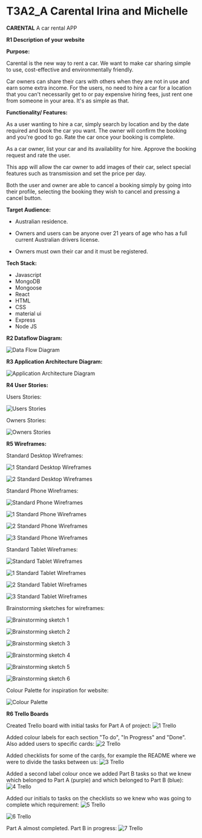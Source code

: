 # T3A2_A Carental Irina and Michelle

**CARENTAL** A car rental APP

**R1 Description of your website**

**Purpose:**

Carental is the new way to rent a car. We want to make car sharing simple to use, cost-effective and environmentally friendly.

Car owners can share their cars with others when they are not in use and earn some extra income.
For the users, no need to hire a car for a location that you can't necessarily get to or pay expensive hiring fees, just rent one from someone in your area. It's as simple as that.

**Functionality/ Features:**

As a user wanting to hire a car, simply search by location and by the date required and book the car you want. The owner will confirm the booking and you're good to go. Rate the car once your booking is complete.

As a car owner, list your car and its availability for hire. Approve the booking request and rate the user.

This app will allow the car owner to add images of their car, select special features such as transmission and set the price per day.

Both the user and owner are able to cancel a booking simply by going into their profile, selecting the booking they wish to cancel and pressing a cancel button.

**Target Audience:**

- Australian residence.

- Owners and users can be anyone over 21 years of age who has a full current Australian drivers license.

- Owners must own their car and it must be registered.

**Tech Stack:**

- Javascript
- MongoDB
- Mongoose
- React
- HTML
- CSS
- material ui
- Express
- Node JS

**R2 Dataflow Diagram:**

![Data Flow Diagram](docs/Rental_Car_Application_DFD_Final.jpg)

**R3 Application Architecture Diagram:**

![Application Architecture Diagram](docs/Rental_Car_AAD.jpg)

**R4 User Stories:**

Users Stories:

![Users Stories](docs/user_stories.png)

Owners Stories:

![Owners Stories](docs/owner_stories.png)

**R5 Wireframes:**

Standard Desktop Wireframes:

![1 Standard Desktop Wireframes](docs/desktop1_wf.png)

![2 Standard Desktop Wireframes](docs/desktop2_wf.png)

Standard Phone Wireframes:

![Standard Phone Wireframes](docs/phone_wf.png)

![1 Standard Phone Wireframes](docs/phone1_wf.png)

![2 Standard Phone Wireframes](docs/phone2_wf.png)

![3 Standard Phone Wireframes](docs/phone3_wf.png)

Standard Tablet Wireframes:

![Standard Tablet Wireframes](docs/tablet_wf.png)

![1 Standard Tablet Wireframes](docs/tablet1_wf.png)

![2 Standard Tablet Wireframes](docs/tablet2_wf.png)

![3 Standard Tablet Wireframes](docs/tablet3_wf.png)

Brainstorming sketches for wireframes:

![Brainstorming sketch 1](docs/sketch1.png)

![Brainstorming sketch 2](docs/sketch2.png)

![Brainstorming sketch 3](docs/sketch3.png)

![Brainstorming sketch 4](docs/sketch4.png)

![Brainstorming sketch 5](docs/sketch5.png)

![Brainstorming sketch 6](docs/sketch6.png)

Colour Palette for inspiration for website:

![Colour Palette](docs/colour%20palette.png)

**R6 Trello Boards**

Created Trello board with initial tasks for Part A of project:
![1 Trello](docs/TrelloA_1.png)

Added colour labels for each section "To do", "In Progress" and "Done". Also added users to specific cards:
![2 Trello](docs/TrelloA_2.png)

Added checklists for some of the cards, for example the README where we were to divide the tasks between us:
![3 Trello](docs/TrelloA_3.png)

Added a second label colour once we added Part B tasks so that we knew which belonged to Part A (purple) and which belonged to Part B (blue):
![4 Trello](docs/TrelloA_4.png)

Added our initials to tasks on the checklists so we knew who was going to complete which requirement:
![5 Trello](docs/TrelloA_5.png)

![6 Trello](docs/TrelloA_6.png)

Part A almost completed. Part B in progress:
![7 Trello](docs/TrelloA_7.png)

